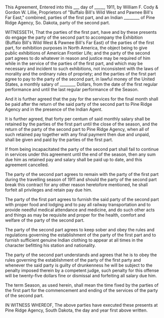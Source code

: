This Agreement, Entered into this ___ day of _____, 1911, by William F. Cody & Gordon W. Lillie, Proprietors of "Buffalo Bill's Wild West and Pawnee Bill's Far East," combined, parties of the first part, and an Indian ________ of Pine Ridge Agency, So. Dakota, party of the second part.

WITNESSETH, That the parties of the first part, have and by these presents do engage the party of the second part to accompany the Exhibition (Buffalo Bill's Wild West & Pawnee Bill's Far East) of the parties of the first part, for exhibition purposes in North America, the object being to give public exhibitions of American Frontier Life; and the party of the second part agrees to do whatever in reason and justice may be required of him while in the service of the parties of the first part, and which may be necessary and incident to such exhibitions, not inconsistent with the laws of morality and the ordinary rules of propriety; and the parties of the first part agree to pay to the party of the second part, in lawful money of the United States, a monthly salary of ________ Dollars, from the date of the first regular performance and until the last regular performance of the Season.

And it is further agreed that the pay for the services for the final month shall be paid after the return of the said party of the second part to Pine Ridge Agency and in the presence of the Indian Agent.

It is further agreed, that forty per centum of said monthly salary shall be retained by the parties of the first part until the close of the season, and the return of the party of the second part to Pine Ridge Agency, when all of such retained pay together with any final payment then due and unpaid, shall be given and paid by the parties of the first part.

If from being incapacitated the party of the second part shall fail to continue in services under this agreement until the end of the season, then any sum due him as retained pay and salary shall be paid up to date, and this agreement cancelled.

The party of the second part agrees to remain with the party of the first part during the travelling season of 1911 and should the party of the second part break this contract for any other reason heretofore mentioned, he shall forfeit all privileges and retain pay due him.

The party of the first part agrees to furnish the said party of the second part with proper food and lodging and to pay all railway transportation and to provide needful medical attendance and medicine, and do such other acts and things as may be requisite and proper for the health, comfort and welfare of the party of the second part.

The party of the second part agrees to keep sober and obey the rules and regulations governing the establishment of the party of the first part and to furnish sufficient genuine Indian clothing to appear at all times in the character befitting his station and nationality.

The party of the second part understands and agrees that he is to obey the rules governing the establishment of the party of the first party and whenever the said party is guilty of drunkenness he will be subject to the penalty imposed therein by a competent judge, such penalty for this offense will be twenty-five dollars fine or dismissal and forfeiting all salary due him.

The term Season, as used herein, shall mean the time fixed by the parties of the first part for the commencement and ending of the services of the party of the second part.

IN WITNESS WHEREOF, The above parties have executed these presents at Pine Ridge Agency, South Dakota, the day and year first above written.
